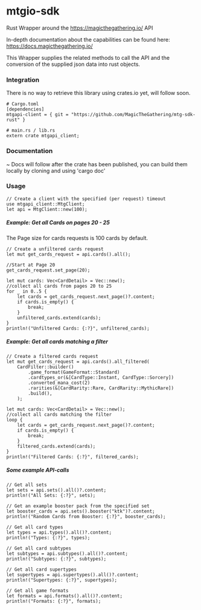 # mtgio-sdk
Rust Wrapper around the https://magicthegathering.io/ API

In-depth documentation about the capabilities can be found here: https://docs.magicthegathering.io/

This Wrapper supplies the related methods to call the API and the conversion of the supplied json data into rust objects.

### Integration
There is no way to retrieve this library using crates.io yet, will follow soon. 
```
# Cargo.toml
[dependencies]
mtgapi-client = { git = "https://github.com/MagicTheGathering/mtg-sdk-rust" }
```

```
# main.rs / lib.rs
extern crate mtgapi_client;
```

### Documentation

~ Docs will follow after the crate has been published, you can build them locally by cloning and using 'cargo doc'

### Usage

```
// Create a client with the specified (per request) timeout 
use mtgapi_client::MtgClient;
let api = MtgClient::new(100);
```

##### Example: Get all Cards on pages 20 - 25
The Page size for cards requests is 100 cards by default.

```
// Create a unfiltered cards request
let mut get_cards_request = api.cards().all();

//Start at Page 20
get_cards_request.set_page(20);

let mut cards: Vec<CardDetail> = Vec::new();
//collect all cards from pages 20 to 25
for _ in 0..5 {
    let cards = get_cards_request.next_page()?.content;
    if cards.is_empty() {
        break;
    }
    unfiltered_cards.extend(cards);
}
println!("Unfiltered Cards: {:?}", unfiltered_cards);
```

##### Example: Get all cards matching a filter

```
// Create a filtered cards request
let mut get_cards_request = api.cards().all_filtered(
    CardFilter::builder()
        .game_format(GameFormat::Standard)
        .cardtypes_or(&[CardType::Instant, CardType::Sorcery])
        .converted_mana_cost(2)
        .rarities(&[CardRarity::Rare, CardRarity::MythicRare])
        .build(),
    );
    
let mut cards: Vec<CardDetail> = Vec::new();
//collect all cards matching the filter
loop {
    let cards = get_cards_request.next_page()?.content;
    if cards.is_empty() {
        break;
    }
    filtered_cards.extend(cards);
}
println!("Filtered Cards: {:?}", filtered_cards);
```

##### Some example API-calls

```
// Get all sets
let sets = api.sets().all()?.content;
println!("All Sets: {:?}", sets);

// Get an example booster pack from the specified set
let booster_cards = api.sets().booster("ktk")?.content;
println!("Random Cards from Booster: {:?}", booster_cards);

// Get all card types
let types = api.types().all()?.content;
println!("Types: {:?}", types);

// Get all card subtypes
let subtypes = api.subtypes().all()?.content;
println!("Subtypes: {:?}", subtypes);

// Get all card supertypes
let supertypes = api.supertypes().all()?.content;
println!("Supertypes: {:?}", supertypes);

// Get all game formats
let formats = api.formats().all()?.content;
println!("Formats: {:?}", formats);
```
